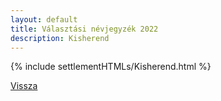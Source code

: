 ```yaml
---
layout: default
title: Választási névjegyzék 2022
description: Kisherend
---
```


{% include settlementHTMLs/Kisherend.html %}

[Vissza](../)